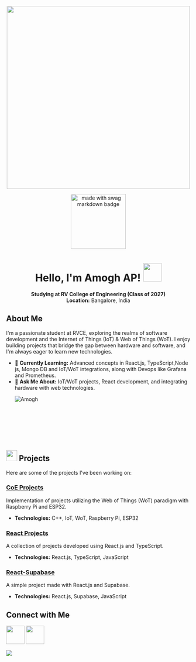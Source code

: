 <div align="center">

<img src="https://user-images.githubusercontent.com/74038190/219923809-b86dc415-a0c2-4a38-bc88-ad6cf06395a8.gif" width="500">

<a href="https://github.com/Amogh-lab"><img src="https://forthebadge.com/images/badges/built-with-swag.svg" width="150" alt="made with swag markdown badge"></a> 
# Hello, I'm Amogh AP! <img src="https://user-images.githubusercontent.com/74038190/212281775-b468df30-4edc-4bf8-a4ee-f52e1aaddc86.gif" width="50">

**Studying at RV College of Engineering (Class of 2027)**  
**Location:** Bangalore, India

</div>


## About Me

I'm a passionate student at RVCE, exploring the realms of software development and the Internet of Things (IoT) & Web of Things (WoT). I enjoy building projects that bridge the gap between hardware and software, and I'm always eager to learn new technologies. 

- 🌱 **Currently Learning:** Advanced concepts in React.js, TypeScript,Node js, Mongo DB and IoT/WoT integrations, along with Devops like Grafana and Prometheus.
- 💬 **Ask Me About:** IoT/WoT projects, React development, and integrating hardware with web technologies.<p>
  <img align="left" src="https://github-readme-stats.vercel.app/api/top-langs?username=Amogh-lab&show_icons=true&locale=en&layout=compact&theme=dark" alt="Amogh" />
</p>


 
</br></br></br></br></br><br><br>

## <img src="https://user-images.githubusercontent.com/74038190/212257465-7ce8d493-cac5-494e-982a-5a9deb852c4b.gif" width="30"> Projects 
Here are some of the projects I've been working on:

### [CoE Projects](https://github.com/Amogh-lab/CoE-Projects)

Implementation of projects utilizing the Web of Things (WoT) paradigm with Raspberry Pi and ESP32.

- **Technologies:** C++, IoT, WoT, Raspberry Pi, ESP32

### [React Projects](https://github.com/Amogh-lab/React-project)

A collection of projects developed using React.js and TypeScript.

- **Technologies:** React.js, TypeScript, JavaScript

### [React-Supabase](https://github.com/Amogh-lab/React-Supabase)

A simple project made with React.js and Supabase.

- **Technologies:** React.js, Supabase, JavaScript

## Connect with Me
[<img src="https://user-images.githubusercontent.com/74038190/235294012-0a55e343-37ad-4b0f-924f-c8431d9d2483.gif" width="50">](https://www.linkedin.com/in/amogh-ap-750832293)  [<img src="https://user-images.githubusercontent.com/74038190/235294013-a33e5c43-a01c-43f6-b44d-a406d8b4ab75.gif" width="50">](https://www.instagram.com/justttamogh)

<img src="https://camo.githubusercontent.com/ff1d4eb768b74fa335491dd8a7e87d95017665c1570e5a8828fddfdb728da450/68747470733a2f2f63617073756c652d72656e6465722e76657263656c2e6170702f6170693f747970653d776176696e6726636f6c6f723d6772616469656e74266865696768743d3130302673656374696f6e3d666f6f746572" >
